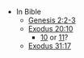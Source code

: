 - In Bible
    - [Genesis 2:2-3](https://mechon-mamre.org/p/pt/pt0102.htm)
    - [Exodus 20:10](https://mechon-mamre.org/p/pt/pt0220.htm)
        - [10](https://mechon-mamre.org/p/pt/pt0220.htm) or [11](https://biblia.com/bible/esv/exodus/20/11)?
    - [Exodus 31:17](https://mechon-mamre.org/p/pt/pt0231.htm)
